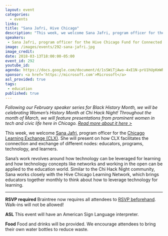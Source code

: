 ```yaml
---
layout: event
categories: 
  - events
links:
title: "Sana Jafri, Hive Chicago"
description: "This week, we welcome Sana Jafri, program officer for the Hive Chicago Fund for Connected Learning at The Chicago Community Trust. She will present on how technology can be leveraged for learning and how technology concepts like networks and working in the open can be applied to the education world."
speakers:
 - Sana Jafri, program officer for the Hive Chicago Fund for Connected Learning at The Chicago Community Trust
image: /images/events/292-sana-jafri.jpg
image_credit: 
date: 2018-03-13T18:00:00-05:00
event_id: 292
youtube_id: 
agenda: https://docs.google.com/document/d/1sSWiTjAwo-4xE1N-prU1hUpKmWhUdmhXHlW9Lk3YEZo/edit#
sponsor: <a href='https://microsoft.com'>Microsoft</a>
asl_provided: true
tags: 
 - education
published: true
---
```


*Following our February speaker series for Black History Month, we will be celebrating Women’s History Month at Chi Hack Night! Throughout the month of March, we will feature presentations from prominent women in tech and civic life here in Chicago. [Read more about it here >](https://chihacknight.org/blog/2018/03/06/womens-history-month-speaker-series.html)*

This week, we welcome [Sana Jafri](https://www.linkedin.com/in/sana-jafri-2ab90319), program officer for the [Chicago Learning Exchange (CLX)](https://hivechicago.org/same-hive-new-steward/). She will present on how CLX facilitates the connection and exchange of different nodes: educators, programs, technology, and learners.

Sana’s work revolves around how technology can be leveraged for learning and how technology concepts like networks and working in the open can be applied to the education world. Similar to the Chi Hack Night community, Sana works closely with the Hive Chicago Learning Network, which brings educators together monthly to think about how to leverage technology for learning. 

---

**RSVP required** Braintree now requires all attendees to [RSVP beforehand](https://www.eventbrite.com/e/chi-hack-night-registration-41703945624). Walk-ins will not be allowed!

**ASL** This event will have an American Sign Language interpreter.

**Food** Food and drinks will be provided. We encourage attendees to bring their own water bottles to reduce waste.